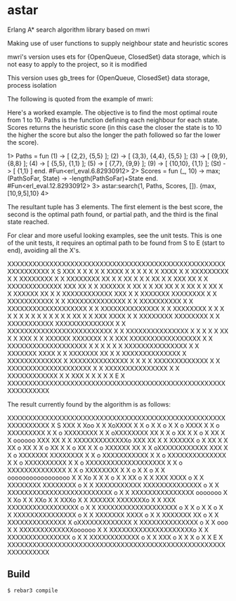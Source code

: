 astar
=====

Erlang A* search algorithm library based on mwri

Making use of user functions to supply neighbour state and heuristic scores

mwri's version uses ets for {OpenQueue, ClosedSet} data storage, which is not easy to apply to the project, so it is modified

This version uses gb_trees for {OpenQueue, ClosedSet} data storage, process isolation

The following is quoted from the example of mwri:

Here's a worked example. The objective is to find the most
optimal route from 1 to 10. Paths is the function defining
each neighbour for each state. Scores returns the heuristic
score (in this case the closer the state is to 10 the higher
the score but also the longer the path followed so far the
lower the score).

1> Paths = fun
    (1)  -> [ {2,2}, {5,5}        ];
    (2)  -> [ {3,3}, {4,4}, {5,5} ];
    (3)  -> [ {9,9}, {8,8}        ];
    (4)  -> [ {5,5}, {1,1}        ];
    (5)  -> [ {7,7}, {9,9}        ];
    (9)  -> [ {10,10}, {1,1}      ];
    (St) -> [ {1,1}               ]
     end.
#Fun<erl_eval.6.82930912>
2> Scores = fun
    (_, 10) -> max;
    (PathSoFar, State) -> -length(PathSoFar)+State
    end.
#Fun<erl_eval.12.82930912>
3> astar:search(1, Paths, Scores, []).
{max,[10,9,5],10}
4>

The resultant tuple has 3 elements. The first element is the
best score, the second is the optimal path found, or partial
path, and the third is the final state reached.

For clear and more useful looking examples, see the unit tests.
This is one of the unit tests, it requires an optimal path to
be found from S to E (start to end), avoiding all the X's.

XXXXXXXXXXXXXXXXXXXXXXXXXXXXXXXXXXXXXXXXXXXXXXXXXXXXXXXXXXXXXX
X S  XXX                                                     X
X    X                                                       X
X XXXX                                                       X
X                                                            X
X                                                            X
X              XXXX                                          X
X            XXXXXXXXX                                       X
X         XXXXXXXX                                           X
X      XXXXXXXX                           XX                 X
X                                         XX                 X
X                     X                   XX                 X
X                    XXX                  XX                 X
X XXXXXXXXXXXXX      XXX                  XX                 X
X    XXXXXX           X                   XX                 X
X      XX                                 XX                 X
X                                         XX                 X
X                                         XX                 X
X                 XXXXXX                  XX                 X
X                XXXXXXXXXXXX             XXX                X
X                    XXXXXXX         XXXXXXXX                X
X                                  XXXXXXXXXXX               X
X                                 XXXXXXXXXXXXXX             X
X                               XXXXXXXXXX                   X
X                       XXXXXXXXXXXXXXXXXXX                  X
X                               XXXXXXXXXXXXXX               X
X                                          XXXXXXXX          X
X                                                            X
X                                                            X
X                                                            X
X                                         X                  X
X                                         X                  X
X                                        XX                  X
X         XXX                         XXXX                   X
X       XXXXXXXX                XXXXXXXX                     X
X     XXXXXXXXXXX      XXXXXXXXXXXXXX                        X
X  XXXXXXXXXXXXXXXXXXXXXXXXX                                 X
X      XXXXXXXXXXXXXXX                                       X
X                                                       X    X
X                                                      XX    X
X                                                    XXX     X
X               XXXXXX                           XXXXXXX     X
X                 XXX                XXXXXXXXXXXXXXXXX       X
X                               XXXXXXXXXXXXXXXXXXX          X
X                                                            X
X                                                            X
X                     XXXXXXXXXXXXXXX                        X
X                 XXXXXXX        XXXX                        X
X             XXXXXXX              XX                        X
X         XXXXXXXXXXXXXX            X            XXXXXXXXXXXXX
X           XXXXXXXXXXXXXX                                   X
X                                                            X
X                                       XXXXXXXXXXXXX        X
X                                      XXXXXXXXXXXXXXXXXXXX  X
X                                     XXXXXXXXXXXXXXX        X
X                                    XXXXXXXXXXXX            X
X                                           XXX              X
X                                            X               X
X                                                          E X
XXXXXXXXXXXXXXXXXXXXXXXXXXXXXXXXXXXXXXXXXXXXXXXXXXXXXXXXXXXXXX

The result currently found by the algorithm is as follows:

XXXXXXXXXXXXXXXXXXXXXXXXXXXXXXXXXXXXXXXXXXXXXXXXXXXXXXXXXXXXXX
X S  XXX                                                     X
Xoo  X                                                       X
XoXXXX                                                       X
X o                                                          X
X  o                                                         X
X   o          XXXX                                          X
X    o       XXXXXXXXX                                       X
X     o   XXXXXXXX                                           X
X     oXXXXXXXX                           XX                 X
X      o                                  XX                 X
X       o             X                   XX                 X
X        oooooo      XXX                  XX                 X
X XXXXXXXXXXXXXo     XXX                  XX                 X
X    XXXXXX     o     X                   XX                 X
X      XX       o                         XX                 X
X               o                         XX                 X
X               o                         XX                 X
X               o XXXXXX                  XX                 X
X               oXXXXXXXXXXXX             XXX                X
X                o   XXXXXXX         XXXXXXXX                X
X                 o                XXXXXXXXXXX               X
X                  o              XXXXXXXXXXXXXX             X
X                   o           XXXXXXXXXX                   X
X                    o  XXXXXXXXXXXXXXXXXXX                  X
X                     o         XXXXXXXXXXXXXX               X
X                      o                   XXXXXXXX          X
X                       o                                    X
X                        o                                   X
X                         ooooooooooooooooo                  X
X                                         Xo                 X
X                                         X o                X
X                                        XX  o               X
X         XXX                         XXXX    o              X
X       XXXXXXXX                XXXXXXXX       o             X
X     XXXXXXXXXXX      XXXXXXXXXXXXXX           o            X
X  XXXXXXXXXXXXXXXXXXXXXXXXX                     o           X
X      XXXXXXXXXXXXXXX                            ooooooo    X
X                                                       Xo   X
X                                                      XXo   X
X                                                    XXXo    X
X               XXXXXX                           XXXXXXXo    X
X                 XXX                XXXXXXXXXXXXXXXXX o     X
X                               XXXXXXXXXXXXXXXXXXX   o      X
X                                                    o       X
X                                                   o        X
X                     XXXXXXXXXXXXXXX              o         X
X                 XXXXXXX        XXXX             o          X
X             XXXXXXX              XX            o           X
X         XXXXXXXXXXXXXX            X           oXXXXXXXXXXXXX
X           XXXXXXXXXXXXXX                       o           X
X                                                 ooo        X
X                                       XXXXXXXXXXXXXoooooo  X
X                                      XXXXXXXXXXXXXXXXXXXXo X
X                                     XXXXXXXXXXXXXXX      o X
X                                    XXXXXXXXXXXX          o X
X                                           XXX            o X
X                                            X             o X
X                                                          E X
XXXXXXXXXXXXXXXXXXXXXXXXXXXXXXXXXXXXXXXXXXXXXXXXXXXXXXXXXXXXXX



Build
-----

    $ rebar3 compile
